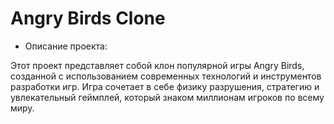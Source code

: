 # Angry Birds Clone

* Описание проекта:

Этот проект представляет собой клон популярной игры Angry Birds, созданной с использованием современных технологий и инструментов разработки игр. Игра сочетает в себе физику разрушения, стратегию и увлекательный геймплей, который знаком миллионам игроков по всему миру.
